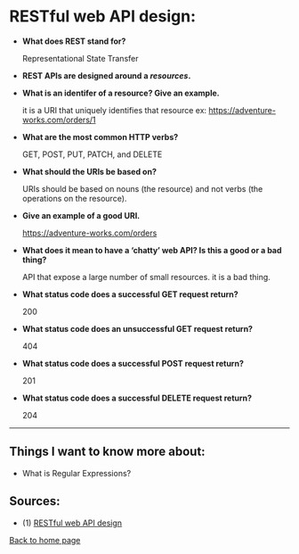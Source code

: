 # **RESTful web API design:**

- **What does REST stand for?**

  Representational State Transfer

- **REST APIs are designed around a _resources_.**

- **What is an identifer of a resource? Give an example.**

  it is a URI that uniquely identifies that resource ex: https://adventure-works.com/orders/1

- **What are the most common HTTP verbs?**

  GET, POST, PUT, PATCH, and DELETE

- **What should the URIs be based on?**

  URIs should be based on nouns (the resource) and not verbs (the operations on the resource).

- **Give an example of a good URI.**

  https://adventure-works.com/orders

- **What does it mean to have a ‘chatty’ web API? Is this a good or a bad thing?**

  API that expose a large number of small resources. it is a bad thing.

- **What status code does a successful GET request return?**

  200

- **What status code does an unsuccessful GET request return?**

  404

- **What status code does a successful POST request return?**

  201

- **What status code does a successful DELETE request return?**

  204

---

## Things I want to know more about:

- What is Regular Expressions?

## Sources:

- (1) [RESTful web API design](https://docs.microsoft.com/en-us/azure/architecture/best-practices/api-design)

[Back to home page](../README.md)

